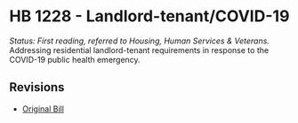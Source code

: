 # HB 1228 - Landlord-tenant/COVID-19
*Status: First reading, referred to Housing, Human Services & Veterans.*
Addressing residential landlord-tenant requirements in response to the COVID-19 public health emergency.

## Revisions
* [Original Bill](1/)